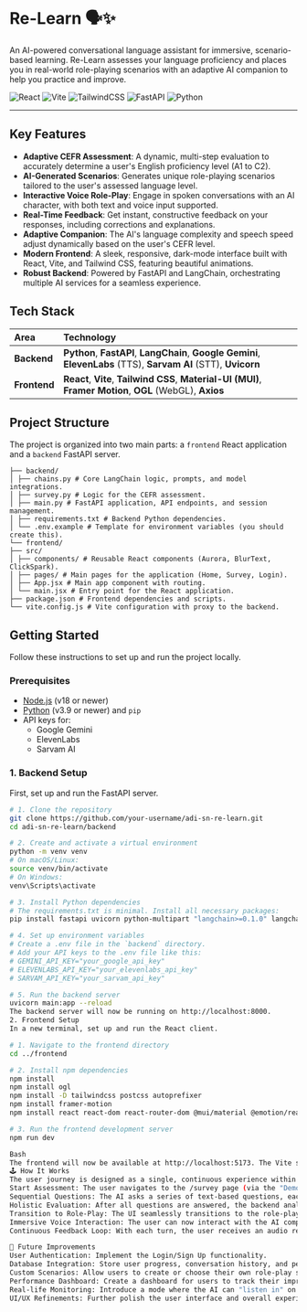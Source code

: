 # Re-Learn 🗣️✨

An AI-powered conversational language assistant for immersive, scenario-based learning. Re-Learn assesses your language proficiency and places you in real-world role-playing scenarios with an adaptive AI companion to help you practice and improve.

![React](https://img.shields.io/badge/react-%2320232a.svg?style=for-the-badge&logo=react&logoColor=%2361DAFB)
![Vite](https://img.shields.io/badge/vite-%23646CFF.svg?style=for-the-badge&logo=vite&logoColor=white)
![TailwindCSS](https://img.shields.io/badge/tailwindcss-%2338B2AC.svg?style=for-the-badge&logo=tailwind-css&logoColor=white)
![FastAPI](https://img.shields.io/badge/FastAPI-005571?style=for-the-badge&logo=fastapi)
![Python](https://img.shields.io/badge/python-3670A0?style=for-the-badge&logo=python&logoColor=ffdd54)

---

##  Key Features

-   **Adaptive CEFR Assessment**: A dynamic, multi-step evaluation to accurately determine a user's English proficiency level (A1 to C2).
-   **AI-Generated Scenarios**: Generates unique role-playing scenarios tailored to the user's assessed language level.
-   **Interactive Voice Role-Play**: Engage in spoken conversations with an AI character, with both text and voice input supported.
-   **Real-Time Feedback**: Get instant, constructive feedback on your responses, including corrections and explanations.
-   **Adaptive Companion**: The AI's language complexity and speech speed adjust dynamically based on the user's CEFR level.
-   **Modern Frontend**: A sleek, responsive, dark-mode interface built with React, Vite, and Tailwind CSS, featuring beautiful animations.
-   **Robust Backend**: Powered by FastAPI and LangChain, orchestrating multiple AI services for a seamless experience.

##  Tech Stack

| Area       | Technology                                                                                                       |
| :--------- | :--------------------------------------------------------------------------------------------------------------- |
| **Backend**  | **Python**, **FastAPI**, **LangChain**, **Google Gemini**, **ElevenLabs** (TTS), **Sarvam AI** (STT), **Uvicorn**      |
| **Frontend** | **React**, **Vite**, **Tailwind CSS**, **Material-UI (MUI)**, **Framer Motion**, **OGL** (WebGL), **Axios**        |

##  Project Structure

The project is organized into two main parts: a `frontend` React application and a `backend` FastAPI server.
```
├── backend/
│ ├── chains.py # Core LangChain logic, prompts, and model integrations.
│ ├── survey.py # Logic for the CEFR assessment.
│ ├── main.py # FastAPI application, API endpoints, and session management.
│ ├── requirements.txt # Backend Python dependencies.
│ └── .env.example # Template for environment variables (you should create this).
└── frontend/
├── src/
│ ├── components/ # Reusable React components (Aurora, BlurText, ClickSpark).
│ ├── pages/ # Main pages for the application (Home, Survey, Login).
│ ├── App.jsx # Main app component with routing.
│ └── main.jsx # Entry point for the React application.
├── package.json # Frontend dependencies and scripts.
└── vite.config.js # Vite configuration with proxy to the backend.
```

##  Getting Started

Follow these instructions to set up and run the project locally.

### Prerequisites

-   [Node.js](https://nodejs.org/) (v18 or newer)
-   [Python](https://www.python.org/downloads/) (v3.9 or newer) and `pip`
-   API keys for:
    -   Google Gemini
    -   ElevenLabs
    -   Sarvam AI

### 1. Backend Setup

First, set up and run the FastAPI server.

```bash
# 1. Clone the repository
git clone https://github.com/your-username/adi-sn-re-learn.git
cd adi-sn-re-learn/backend

# 2. Create and activate a virtual environment
python -m venv venv
# On macOS/Linux:
source venv/bin/activate
# On Windows:
venv\Scripts\activate

# 3. Install Python dependencies
# The requirements.txt is minimal. Install all necessary packages:
pip install fastapi uvicorn python-multipart "langchain>=0.1.0" langchain-google-genai pydantic "elevenlabs>=1.0.0" sarvamai-client python-dotenv "nest-asyncio>=1.0.0"

# 4. Set up environment variables
# Create a .env file in the `backend` directory.
# Add your API keys to the .env file like this:
# GEMINI_API_KEY="your_google_api_key"
# ELEVENLABS_API_KEY="your_elevenlabs_api_key"
# SARVAM_API_KEY="your_sarvam_api_key"

# 5. Run the backend server
uvicorn main:app --reload
The backend server will now be running on http://localhost:8000.
2. Frontend Setup
In a new terminal, set up and run the React client.

# 1. Navigate to the frontend directory
cd ../frontend

# 2. Install npm dependencies
npm install
npm install ogl
npm install -D tailwindcss postcss autoprefixer
npm install framer-motion
npm install react react-dom react-router-dom @mui/material @emotion/react @emotion/styled 

# 3. Run the frontend development server
npm run dev

Bash
The frontend will now be available at http://localhost:5173. The Vite server is configured to automatically proxy API requests to the backend.
🕹️ How It Works
The user journey is designed as a single, continuous experience within the "Demo" page:
Start Assessment: The user navigates to the /survey page (via the "Demo" link), which automatically starts a new session.
Sequential Questions: The AI asks a series of text-based questions, each corresponding to a CEFR level (A1 -> C2).
Holistic Evaluation: After all questions are answered, the backend analyzes the entire transcript to determine a final, accurate CEFR level.
Transition to Role-Play: The UI seamlessly transitions to the role-play stage. The chat history is maintained, and a right-hand panel appears with the AI-generated scenario and feedback sections.
Immersive Voice Interaction: The user can now interact with the AI companion using their voice. The text input is replaced by a microphone button.
Continuous Feedback Loop: With each turn, the user receives an audio reply from the AI, and the feedback panel is updated with live corrections and explanations.

🔮 Future Improvements
User Authentication: Implement the Login/Sign Up functionality.
Database Integration: Store user progress, conversation history, and performance metrics.
Custom Scenarios: Allow users to create or choose their own role-play scenarios.
Performance Dashboard: Create a dashboard for users to track their improvement over time.
Real-life Monitoring: Introduce a mode where the AI can "listen in" on real-world practice conversations (with consent) and provide after-the-fact feedback.
UI/UX Refinements: Further polish the user interface and overall experience.

